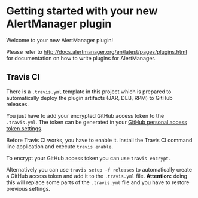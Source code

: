 Getting started with your new AlertManager plugin
============================================

Welcome to your new AlertManager plugin!

Please refer to http://docs.alertmanager.org/en/latest/pages/plugins.html for documentation on how to write
plugins for AlertManager.

Travis CI
---------

There is a `.travis.yml` template in this project which is prepared to automatically
deploy the plugin artifacts (JAR, DEB, RPM) to GitHub releases.

You just have to add your encrypted GitHub access token to the `.travis.yml`.
The token can be generated in your [GitHub personal access token settings](https://github.com/settings/tokens).

Before Travis CI works, you have to enable it. Install the Travis CI command line
application and execute `travis enable`.

To encrypt your GitHub access token you can use `travis encrypt`.

Alternatively you can use `travis setup -f releases` to automatically create a GitHub
access token and add it to the `.travis.yml` file. **Attention:** doing this
will replace some parts of the `.travis.yml` file and you have to restore previous
settings.
